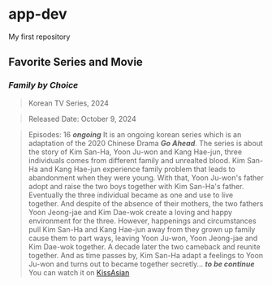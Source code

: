 # app-dev
My first repository
## Favorite Series and Movie
### ***Family by Choice***
> Korean TV Series, 2024

> Released Date: October 9, 2024

> Episodes: 16 ***ongoing***
It is an ongoing korean series which is an adaptation of the 2020 Chinese Drama ***Go Ahead***.
The series is about the story of Kim San-Ha, Yoon Ju-won and Kang Hae-jun, three individuals comes from different family and unrealted blood.
Kim San-Ha and Kang Hae-jun experience family problem that leads to abandonment when they were young. With that, Yoon Ju-won's father adopt and raise the two boys together with Kim San-Ha's father. Eventually the three individual became as one and use to live together. And despite of the absence of their mothers, the two fathers Yoon Jeong-jae and Kim Dae-wok create a loving and happy environment for the three. However, happenings and circumstances pull Kim San-Ha and Kang Hae-jun away from they grown up family cause them to part ways, leaving Yoon Ju-won, Yoon Jeong-jae and Kim Dae-wok together. A decade later the two cameback and reunite together. And as time passes by, Kim San-Ha adapt a feelings to Yoon Ju-won and turns out to became together secretly... ***to be continue***
> You can watch it on [KissAsian](https://ww5.kissasian.video/)
